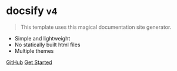 <!-- _coverpage.md -->

# docsify <small>v4</small>

> This template uses this magical documentation site generator.

- Simple and lightweight
- No statically built html files
- Multiple themes

[GitHub](https://github.com/docsifyjs/docsify/)
[Get Started](#docsify)
